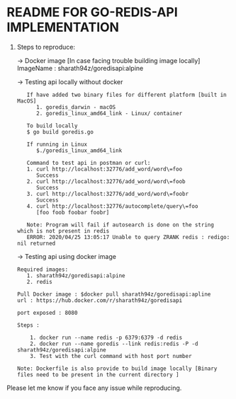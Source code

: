 # README FOR GO-REDIS-API IMPLEMENTATION

1. Steps to reproduce:

   -> Docker image  [In case facing trouble building image locally]
           ImageName : sharath94z/goredisapi:alpine 

   -> Testing api locally without docker
          
          If have added two binary files for different platform [built in MacOS]
             1. goredis_darwin - macOS
             2. goredis_linux_amd64_link - Linux/ container

          To build locally
          $ go build goredis.go
          
          If running in Linux
             $./goredis_linux_amd64_link
          
          Command to test api in postman or curl:
          1. curl http://localhost:32776/add_word/word\=foo   
             Success
          2. curl http://localhost:32776/add_word/word\=foob
             Success 
          3. curl http://localhost:32776/add_word/word\=foobr
             Success
          4. curl http://localhost:32776/autocomplete/query\=foo
             [foo foob foobar foobr]

          Note: Program will fail if autosearch is done on the string which is not present in redis
          ERROR: 2020/04/25 13:05:17 Unable to query ZRANK redis : redigo: nil returned
    
    -> Testing api using docker image

       Required images:
          1. sharath94z/goredisapi:alpine
          2. redis
       
       Pull Docker image : $docker pull sharath94z/goredisapi:apline
       url : https://hub.docker.com/r/sharath94z/goredisapi
       
       port exposed : 8080

       Steps : 
           
           1. docker run --name redis -p 6379:6379 -d redis
           2. docker run --name goredis --link redis:redis -P -d sharath94z/goredisapi:alpine
           3. Test with the curl command with host port number

       Note: Dockerfile is also provide to build image locally [Binary files need to be present in the current directory ]

Please let me know if you face any issue while reproducing.
